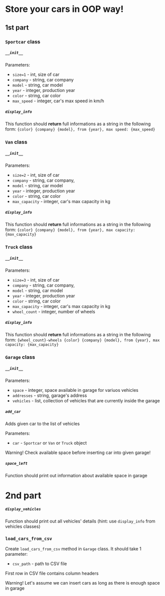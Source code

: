 # Store your cars in OOP way!


## 1st part

### `Sportcar` class

##### `__init__`

Parameters:
* `size=1` - int, size of car
* `company` - string, car company
* `model` - string, car model
* `year` - integer, production year
* `color` - string, car color
* `max_speed` - integer, car's max speed in km/h

##### `display_info`

This function should __return__ full informations as a string in the following form:
`{color} {company} {model}, from {year}, max speed: {max_speed}`


### `Van` class

##### `__init__`

Parameters:
* `size=2` - int, size of car
* `company` - string, car company,
* `model` - string, car model
* `year` - integer, production year
* `color` - string, car color
* `max_capacity` - integer, car's max capacity in kg

##### `display_info`

This function should __return__ full informations as a string in the following form:
`{color} {company} {model}, from {year}, max capacity: {max_capacity}`


### `Truck` class

##### `__init__`

Parameters:
* `size=3` - int, size of car
* `company` - string, car company,
* `model` - string, car model
* `year` - integer, production year
* `color` - string, car color
* `max_capacity` - integer, car's max capacity in kg
* `wheel_count` - integer, number of wheels

##### `display_info`

This function should __return__ full informations as a string in the following form:
`{wheel_count}-wheels {color} {company} {model}, from {year}, max capacity: {max_capacity}`

### `Garage` class

##### `__init__`

Parameters:
* `space` - integer, space available in garage for variuos vehicles
* `addresses` - string, garage's address
* `vehicles` - list, collection of vehicles that are currently inside the garage

##### `add_car`
Adds given car to the list of vehicles

Parameters:
* `car` - `Sportcar` or `Van` or `Truck` object

Warning! Check available space before inserting car into given garage!

##### `space_left`
Function should print out information about available space in garage


# 2nd part

##### `display_vehicles`
Function should print out all vehicles' details (hint: use `display_info` from vehicles classes)


### `load_cars_from_csv`

Create `load_cars_from_csv` method in `Garage` class. It should take
1 parameter:

* `csv_path` - path to CSV file


First row in CSV file contains column headers

Warning! Let's assume we can insert cars as long as there is enough space in garage
